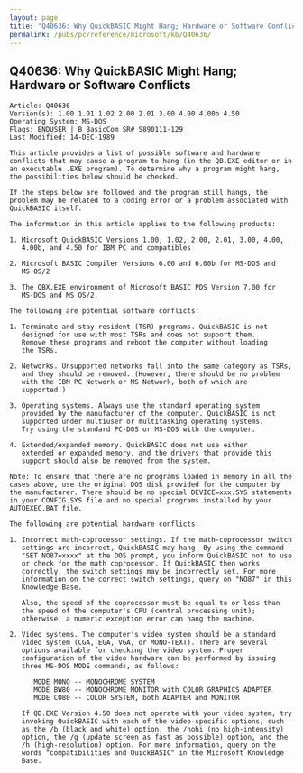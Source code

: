```yaml
---
layout: page
title: "Q40636: Why QuickBASIC Might Hang; Hardware or Software Conflicts"
permalink: /pubs/pc/reference/microsoft/kb/Q40636/
---
```


## Q40636: Why QuickBASIC Might Hang; Hardware or Software Conflicts

	Article: Q40636
	Version(s): 1.00 1.01 1.02 2.00 2.01 3.00 4.00 4.00b 4.50
	Operating System: MS-DOS
	Flags: ENDUSER | B_BasicCom SR# S890111-129
	Last Modified: 14-DEC-1989
	
	This article provides a list of possible software and hardware
	conflicts that may cause a program to hang (in the QB.EXE editor or in
	an executable .EXE program). To determine why a program might hang,
	the possibilities below should be checked.
	
	If the steps below are followed and the program still hangs, the
	problem may be related to a coding error or a problem associated with
	QuickBASIC itself.
	
	The information in this article applies to the following products:
	
	1. Microsoft QuickBASIC Versions 1.00, 1.02, 2.00, 2.01, 3.00, 4.00,
	   4.00b, and 4.50 for IBM PC and compatibles
	
	2. Microsoft BASIC Compiler Versions 6.00 and 6.00b for MS-DOS and
	   MS OS/2
	
	3. The QBX.EXE environment of Microsoft BASIC PDS Version 7.00 for
	   MS-DOS and MS OS/2.
	
	The following are potential software conflicts:
	
	1. Terminate-and-stay-resident (TSR) programs. QuickBASIC is not
	   designed for use with most TSRs and does not support them.
	   Remove these programs and reboot the computer without loading
	   the TSRs.
	
	2. Networks. Unsupported networks fall into the same category as TSRs,
	   and they should be removed. (However, there should be no problem
	   with the IBM PC Network or MS Network, both of which are
	   supported.)
	
	3. Operating systems. Always use the standard operating system
	   provided by the manufacturer of the computer. QuickBASIC is not
	   supported under multiuser or multitasking operating systems.
	   Try using the standard PC-DOS or MS-DOS with the computer.
	
	4. Extended/expanded memory. QuickBASIC does not use either
	   extended or expanded memory, and the drivers that provide this
	   support should also be removed from the system.
	
	Note: To ensure that there are no programs loaded in memory in all the
	cases above, use the original DOS disk provided for the computer by
	the manufacturer. There should be no special DEVICE=xxx.SYS statements
	in your CONFIG.SYS file and no special programs installed by your
	AUTOEXEC.BAT file.
	
	The following are potential hardware conflicts:
	
	1. Incorrect math-coprocessor settings. If the math-coprocessor switch
	   settings are incorrect, QuickBASIC may hang. By using the command
	   "SET NO87=xxxx" at the DOS prompt, you inform QuickBASIC not to use
	   or check for the math coprocessor. If QuickBASIC then works
	   correctly, the switch settings may be incorrectly set. For more
	   information on the correct switch settings, query on "NO87" in this
	   Knowledge Base.
	
	   Also, the speed of the coprocessor must be equal to or less than
	   the speed of the computer's CPU (central processing unit);
	   otherwise, a numeric exception error can hang the machine.
	
	2. Video systems. The computer's video system should be a standard
	   video system (CGA, EGA, VGA, or MONO-TEXT). There are several
	   options available for checking the video system. Proper
	   configuration of the video hardware can be performed by issuing
	   three MS-DOS MODE commands, as follows:
	
	      MODE MONO -- MONOCHROME SYSTEM
	      MODE BW80 -- MONOCHROME MONITOR with COLOR GRAPHICS ADAPTER
	      MODE CO80 -- COLOR SYSTEM, both ADAPTER and MONITOR
	
	   If QB.EXE Version 4.50 does not operate with your video system, try
	   invoking QuickBASIC with each of the video-specific options, such
	   as the /b (black and white) option, the /nohi (no high-intensity)
	   option, the /g (update screen as fast as possible) option, and the
	   /h (high-resolution) option. For more information, query on the
	   words "compatibilities and QuickBASIC" in the Microsoft Knowledge
	   Base.
